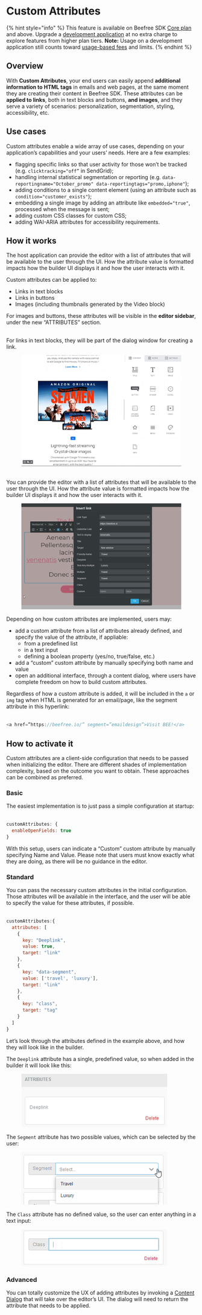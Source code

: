 # Custom Attributes

{% hint style="info" %}
This feature is available on Beefree SDK [Core plan](https://dam.beefree.io/pluginpricing) and above. Upgrade a [development application](../../getting-started/readme/development-applications.md) at no extra charge to explore features from higher plan tiers. **Note:** Usage on a development application still counts toward [usage-based fees](https://devportal.beefree.io/hc/en-us/articles/4403095825042-Usage-based-fees) and limits.
{% endhint %}

## Overview <a href="#overview" id="overview"></a>

With **Custom Attributes**, your end users can easily append **additional information to HTML tags** in emails and web pages, at the same moment they are creating their content in Beefree SDK. These attributes can be **applied to links**, both in text blocks and buttons, **and images**, and they serve a variety of scenarios: personalization, segmentation, styling, accessibility, etc.

## Use cases <a href="#use-cases" id="use-cases"></a>

Custom attributes enable a wide array of use cases, depending on your application’s capabilities and your users’ needs. Here are a few examples:

* flagging specific links so that user activity for those won’t be tracked (e.g. `clicktracking="off”` in SendGrid);
* handling internal statistical segmentation or reporting (e.g. `data-reportingname="October_promo" data-reportingtags="promo,iphone"`);
* adding conditions to a single content element (using an attribute such as `condition="customer_exists"`);
* embedding a single image by adding an attribute like `embedded="true"`, processed when the message is sent;
* adding custom CSS classes for custom CSS;
* adding WAI-ARIA attributes for accessibility requirements.

## How it works <a href="#how-it-works" id="how-it-works"></a>

The host application can provide the editor with a list of attributes that will be available to the user through the UI. How the attribute value is formatted impacts how the builder UI displays it and how the user interacts with it.

Custom attributes can be applied to:

* Links in text blocks
* Links in buttons
* Images (including thumbnails generated by the Video block)

For images and buttons, these attributes will be visible in the **editor sidebar**, under the new “ATTRIBUTES” section.

\
For links in text blocks, they will be part of the dialog window for creating a link.

<figure><img src="../../.gitbook/assets/Custom-Attributes-add-in-sidebar-zoom.gif" alt=""><figcaption></figcaption></figure>

\
You can provide the editor with a list of attributes that will be available to the user through the UI. How the attribute value is formatted impacts how the builder UI displays it and how the user interacts with it.

<figure><img src="../../.gitbook/assets/2Custom-attributes-add-in-link-dialog.png" alt=""><figcaption></figcaption></figure>

Depending on how custom attributes are implemented, users may:

* add a custom attribute from a list of attributes already defined, and specify the value of the attribute, if appliable:
  * from a predefined list
  * in a text input
  * defining a boolean property (yes/no, true/false, etc.)
* add a “custom” custom attribute by manually specifying both name and value
* open an additional interface, through a content dialog, where users have complete freedom on how to build custom attributes.

Regardless of how a custom attribute is added, it will be included in the `a` or `img` tag when HTML is generated for an email/page, like the segment attribute in this hyperlink:

```javascript

<a href=”https://beefree.io/” segment=”emaildesign”>Visit BEE!</a>

```

## How to activate it <a href="#how-to-activate-it" id="how-to-activate-it"></a>

Custom attributes are a client-side configuration that needs to be passed when initializing the editor. There are different shades of implementation complexity, based on the outcome you want to obtain. These approaches can be combined as preferred.

### Basic

The easiest implementation is to just pass a simple configuration at startup:

```javascript

customAttributes: {
  enableOpenFields: true
}

```

With this setup, users can indicate a “Custom” custom attribute by manually specifying Name and Value. Please note that users must know exactly what they are doing, as there will be no guidance in the editor.

### Standard

You can pass the necessary custom attributes in the initial configuration. Those attributes will be available in the interface, and the user will be able to specify the value for these attributes, if possible.

```javascript

customAttributes:{
  attributes: [
    { 
      key: "Deeplink",
      value: true,
      target: "link"
    },
    { 
      key: "data-segment",
      value: ['travel', 'luxury'],
      target: "link"
    },
    { 
      key: "class",
      target: "tag"
    }
  ]
}

```

Let’s look through the attributes defined in the example above, and how they will look like in the builder.

The `Deeplink` attribute has a single, predefined value, so when added in the builder it will look like this:

<figure><img src="../../.gitbook/assets/3Custom-attribute-no-value.png" alt=""><figcaption></figcaption></figure>

The `Segment` attribute has two possible values, which can be selected by the user:

<figure><img src="../../.gitbook/assets/4Custom-attributes-multiple-values.png" alt=""><figcaption></figcaption></figure>

The `Class` attribute has no defined value, so the user can enter anything in a text input:

<figure><img src="../../.gitbook/assets/5Custom-attributes-undefined-value.png" alt=""><figcaption></figcaption></figure>

### Advanced

You can totally customize the UX of adding attributes by invoking a [Content Dialog](content-dialog.md) that will take over the editor’s UI. The dialog will need to return the attribute that needs to be applied.
